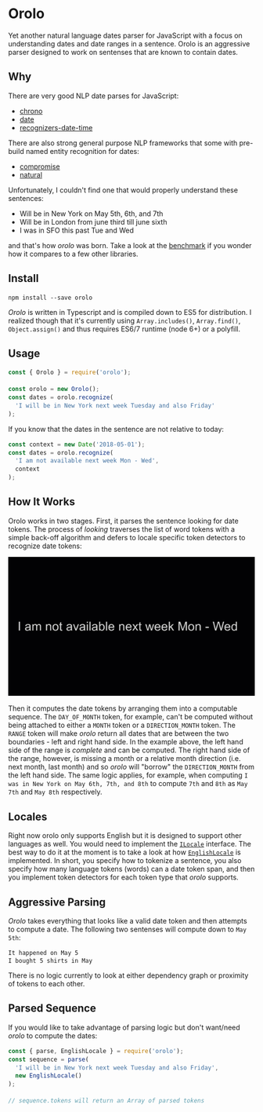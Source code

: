 # Orolo

Yet another natural language dates parser for JavaScript with a focus on understanding dates and date ranges in a sentence. Orolo is an aggressive parser designed to work on sentenses that are known to contain dates.

## Why

There are very good NLP date parses for JavaScript:

* [chrono](https://github.com/wanasit/chrono)
* [date](https://github.com/MatthewMueller/date)
* [recognizers-date-time](https://github.com/Microsoft/Recognizers-Text/tree/master/JavaScript/packages/recognizers-date-time)

There are also strong general purpose NLP frameworks that some with pre-build named entity recognition for dates:

* [compromise](https://github.com/spencermountain/compromise)
* [natural](https://github.com/NaturalNode/natural)

Unfortunately, I couldn't find one that would properly understand these sentences:

* Will be in New York on May 5th, 6th, and 7th
* Will be in London from june third till june sixth
* I was in SFO this past Tue and Wed

and that's how _orolo_ was born. Take a look at the [benchmark](https://github.com/pveller/orolo-benchmark) if you wonder how it compares to a few other libraries.

## Install

```
npm install --save orolo
```

_Orolo_ is written in Typescript and is compiled down to ES5 for distribution. I realized though that it's currently using `Array.includes()`, `Array.find()`, `Object.assign()` and thus requires ES6/7 runtime (node 6+) or a polyfill.

## Usage

```javascript
const { Orolo } = require('orolo');

const orolo = new Orolo();
const dates = orolo.recognize(
  'I will be in New York next week Tuesday and also Friday'
);
```

If you know that the dates in the sentence are not relative to today:

```javascript
const context = new Date('2018-05-01');
const dates = orolo.recognize(
  'I am not available next week Mon - Wed',
  context
);
```

## How It Works

Orolo works in two stages. First, it parses the sentence looking for date tokens. The process of _looking_ traverses the list of word tokens with a simple back-off algorithm and defers to locale specific token detectors to recognize date tokens:

![parsing process animated](/animation/parsing.gif)

Then it computes the date tokens by arranging them into a computable sequence. The `DAY_OF_MONTH` token, for example, can't be computed without being attached to either a `MONTH` token or a `DIRECTION_MONTH` token. The `RANGE` token will make _orolo_ return all dates that are between the two boundaries - left and right hand side. In the example above, the left hand side of the range is _complete_ and can be computed. The right hand side of the range, however, is missing a month or a relative month direction (i.e. next month, last month) and so _orolo_ will "borrow" the `DIRECTION_MONTH` from the left hand side. The same logic applies, for example, when computing `I was in New York on May 6th, 7th, and 8th` to compute `7th` and `8th` as `May 7th` and `May 8th` respectively.

## Locales

Right now orolo only supports English but it is designed to support other languages as well. You would need to implement the [`ILocale`](/src/locale/locale.ts) interface. The best way to do it at the moment is to take a look at how [`EnglishLocale`](/src/locale/english/index.ts) is implemented. In short, you specify how to tokenize a sentence, you also specify how many language tokens (words) can a date token span, and then you implement token detectors for each token type that _orolo_ supports.

## Aggressive Parsing

_Orolo_ takes everything that looks like a valid date token and then attempts to compute a date. The following two sentenses will compute down to `May 5th`:

```
It happened on May 5
I bought 5 shirts in May
```

There is no logic currently to look at either dependency graph or proximity of tokens to each other.

## Parsed Sequence

If you would like to take advantage of parsing logic but don't want/need _orolo_ to compute the dates:

```javascript
const { parse, EnglishLocale } = require('orolo');
const sequence = parse(
  'I will be in New York next week Tuesday and also Friday',
  new EnglishLocale()
);

// sequence.tokens will return an Array of parsed tokens
```
